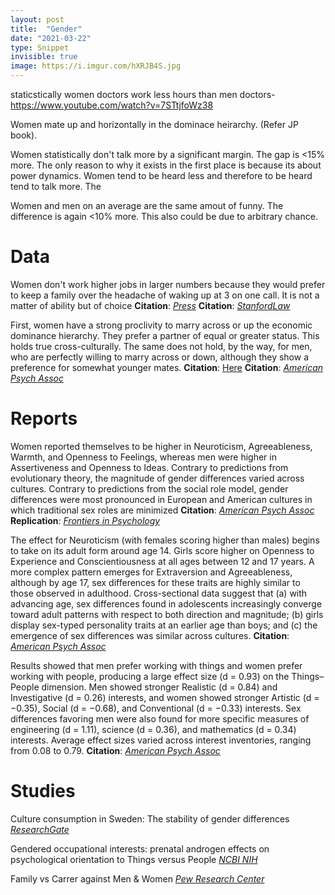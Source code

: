 ```yaml
---
layout: post
title:  "Gender"
date: "2021-03-22"
type: Snippet
invisible: true
image: https://i.imgur.com/hXRJB4S.jpg
---
```

staticstically women doctors work less hours than men doctors- https://www.youtube.com/watch?v=7STtjfoWz38

Women mate up and horizontally in the dominace heirarchy. (Refer JP book).

Women statistically don't talk more by a significant margin. The gap is <15% more. The only reason to why it  exists in the first place is because its about power dynamics. Women tend to be heard less and therefore to be heard tend to talk more. The

Women and men on an average are the same amout of funny. The difference is again <10% more. This also could be due to arbitrary chance.

# Data
Women don't work higher jobs in larger numbers because they would prefer to keep a family over the headache of waking up at 3 on one call. It is not a matter of ability but of choice
**Citation**: [*Press*](https://www.thestar.com/life/2011/02/25/women_lawyers_leaving_in_droves.html)
**Citation**: [*StanfordLaw*](https://www-cdn.law.stanford.edu/wp-content/uploads/2016/05/Women-in-Law-White-Paper-FINAL-May-31-2016.pdf)

First, women have a strong proclivity to marry across or up the economic dominance hierarchy. They prefer a partner of equal or greater status. This holds true cross-culturally. The same does not hold, by the way, for men, who are perfectly willing to marry across or down, although they show a preference for somewhat younger mates.
**Citation**: [Here](https://www.econstor.eu/handle/10419/93282)
**Citation**: [*American Psych Assoc*](https://psycnet.apa.org/record/2015-31471-005)

# Reports
Women reported themselves to be higher in Neuroticism, Agreeableness, Warmth, and Openness to Feelings, whereas men were higher in Assertiveness and Openness to Ideas. Contrary to predictions from evolutionary theory, the magnitude of gender differences varied across cultures. Contrary to predictions from the social role model, gender differences were most pronounced in European and American cultures in which traditional sex roles are minimized
**Citation**: [*American Psych Assoc*](https://psycnet.apa.org/record/2001-01642-012)
**Replication**: [*Frontiers in Psychology*](https://www.frontiersin.org/articles/10.3389/fpsyg.2011.00178/full)

The effect for Neuroticism (with females scoring higher than males) begins to take on its adult form around age 14. Girls score higher on Openness to Experience and Conscientiousness at all ages between 12 and 17 years. A more complex pattern emerges for Extraversion and Agreeableness, although by age 17, sex differences for these traits are highly similar to those observed in adulthood. Cross-sectional data suggest that (a) with advancing age, sex differences found in adolescents increasingly converge toward adult patterns with respect to both direction and magnitude; (b) girls display sex-typed personality traits at an earlier age than boys; and (c) the emergence of sex differences was similar across cultures.
**Citation**: [*American Psych Assoc*](https://psycnet.apa.org/record/2015-00656-005)


Results showed that men prefer working with things and women prefer working with people, producing a large effect size (d = 0.93) on the Things–People dimension. Men showed stronger Realistic (d = 0.84) and Investigative (d = 0.26) interests, and women showed stronger Artistic (d = −0.35), Social (d = −0.68), and Conventional (d = −0.33) interests. Sex differences favoring men were also found for more specific measures of engineering (d = 1.11), science (d = 0.36), and mathematics (d = 0.34) interests. Average effect sizes varied across interest inventories, ranging from 0.08 to 0.79.
**Citation**: [*American Psych Assoc*](https://psycnet.apa.org/record/2009-19763-004)

# Studies
Culture consumption in Sweden: The stability of gender differences [*ResearchGate*](https://www.researchgate.net/publication/223529887_Culture_consumption_in_Sweden_The_stability_of_gender_differences)

Gendered occupational interests: prenatal androgen effects on psychological orientation to Things versus People [*NCBI NIH*](https://pubmed.ncbi.nlm.nih.gov/21689657/)

Family vs Carrer against Men & Women [*Pew Research Center*](https://www.pewresearch.org/social-trends/2012/04/19/a-gender-reversal-on-career-aspirations/?src=prc-number)